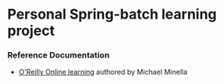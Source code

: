 # Personal Spring-batch learning project

### Reference Documentation

* [O'Reilly Online learning](https://learning.oreilly.com/videos/learning-spring-batch)
  authored by Michael Minella
  
